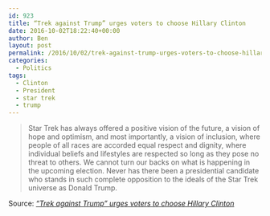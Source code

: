 ```yaml
---
id: 923
title: “Trek against Trump” urges voters to choose Hillary Clinton
date: 2016-10-02T18:22:40+00:00
author: Ben
layout: post
permalink: /2016/10/02/trek-against-trump-urges-voters-to-choose-hillary-clinton/
categories:
  - Politics
tags:
  - Clinton
  - President
  - star trek
  - trump
---
```

> Star Trek has always offered a positive vision of the future, a vision of hope and optimism, and most importantly, a vision of inclusion, where people of all races are accorded equal respect and dignity, where individual beliefs and lifestyles are respected so long as they pose no threat to others. We cannot turn our backs on what is happening in the upcoming election. Never has there been a presidential candidate who stands in such complete opposition to the ideals of the Star Trek universe as Donald Trump.

Source: _[“Trek against Trump” urges voters to choose Hillary Clinton](http://arstechnica.com/business/2016/10/trek-against-trump-urges-voters-to-choose-hillary-clinton/)_